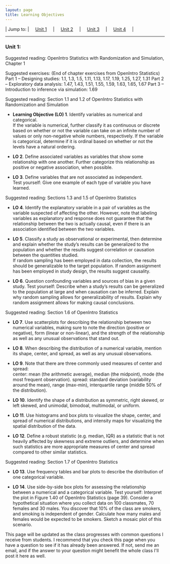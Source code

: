 ```yaml
---
layout: page
title: Learning Objectives
---
```


| Jump to: | &nbsp;&nbsp;&nbsp; [Unit 1]({{site.baseurl}}/los/#unit1) &nbsp;&nbsp;&nbsp; | &nbsp;&nbsp;&nbsp; [Unit 2]({{site.baseurl}}/los/#unit2) &nbsp;&nbsp;&nbsp; | &nbsp;&nbsp;&nbsp; [Unit 3]({{site.baseurl}}/los/#unit3) &nbsp;&nbsp;&nbsp; | &nbsp;&nbsp;&nbsp; [Unit 4]({{site.baseurl}}/los/#unit4) &nbsp;&nbsp;&nbsp; |

* * *

### <a name="unit1"></a>Unit 1:

Suggested reading: OpenIntro Statistics with Randomization and Simulation, Chapter 1  

Suggested exercises: (End of chapter exercises from OpenIntro Statistics) 
Part 1 – Designing studies: 1.1, 1.3, 1.5, 1.11, 1.13, 1.17, 1.19, 1.25, 1.27, 1.31
Part 2 – Exploratory data analysis: 1.47, 1.43, 1.51, 1.55, 1.59, 1.63, 1.65, 1.67
Part 3 – Introduction to inference via simulation: 1.69  

Suggested reading: Section 1.1 and 1.2 of OpenIntro Statistics with Randomization and Simulation  

* **Learning Objective (LO) 1**. Identify variables as numerical and categorical.  
If the variable is numerical, further classify it as continuous or discrete based on whether or not the variable can take on an infinite number of values or only non-negative whole numbers, respectively. 
If the variable is categorical, determine if it is ordinal based on whether or not the levels have a natural ordering. 

* **LO 2**. Define associated variables as variables that show some relationship with one another. Further categorize this relationship as positive or negative association, when possible.  

* **LO 3**. Define variables that are not associated as independent.  
Test yourself: Give one example of each type of variable you have learned.  

Suggested reading: Sections 1.3 and 1.5 of OpenIntro Statistics 

* **LO 4**. Identify the explanatory variable in a pair of variables as the variable suspected of affecting the other. However, note that labeling variables as explanatory and response does not guarantee that the relationship between the two is actually causal, even if there is an association identified between the two variables.  

* **LO 5**. Classify a study as observational or experimental, then determine and explain whether the study’s results can be generalized to the population and whether the results suggest correlation or causation between the quantities studied.  
If random sampling has been employed in data collection, the results should be generalizable to the target population. 
If random assignment has been employed in study design, the results suggest causality. 

* **LO 6**. Question confounding variables and sources of bias in a given study.
Test yourself:
Describe when a study’s results can be generalized to the population at large and when causation can be inferred.
Explain why random sampling allows for generalizability of results.
Explain why random assignment allows for making causal conclusions.

Suggested reading: Section 1.6 of OpenIntro Statistics 

* **LO 7**. Use scatterplots for describing the relationship between two numerical variables, making sure to note the direction (positive or negative), form (linear or non-linear), and the strength of the relationship as well as any unusual observations that stand out.  

* **LO 8**. When describing the distribution of a numerical variable, mention its shape, center, and spread, as well as any unusual observations.

* **LO 9**. Note that there are three commonly used measures of center and spread:  
center: mean (the arithmetic average), median (the midpoint), mode (the most frequent observation).
spread: standard deviation (variability around the mean), range (max-min), interquartile range (middle 50% of the distribution). 

* **LO 10**. Identify the shape of a distribution as symmetric, right skewed, or left skewed, and unimodal, bimodoal, multimodal, or uniform.  

* **LO 11**. Use histograms and box plots to visualize the shape, center, and spread of numerical distributions, and intensity maps for visualizing the spatial distribution of the data.  

* **LO 12**. Define a robust statistic (e.g. median, IQR) as a statistic that is not heavily affected by skewness and extreme outliers, and determine when such statistics are more appropriate measures of center and spread compared to other similar statistics.  

Suggested reading: Section 1.7 of OpenIntro Statistics 

* **LO 13**. Use frequency tables and bar plots to describe the distribution of one categorical variable. 

* **LO 14**. Use side-by-side box plots for assessing the relationship between a numerical and a categorical variable. 
Test yourself:
Interpret the plot in Figure 1.40 of OpenIntro Statistics (page 39).
Consider a hypothetical situation where you collect data on 100 classmates, 70 females and 30 males. You discover that 10% of the class are smokers, and smoking is independent of gender. Calculate how many males and females would be expected to be smokers. Sketch a mosaic plot of this scenario. 

This page will be updated as the class progresses with common questions I receive from students. I recommend that you check this page when you have a question to see if it has already been answered. If not, send me an email, and if the answer to your question might benefit the whole class I'll post it here as well. 





